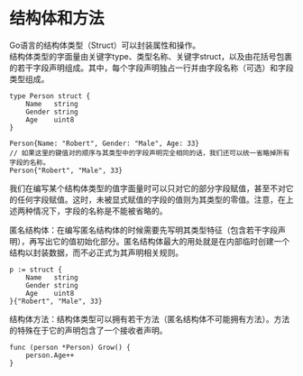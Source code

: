 # 结构体和方法

Go语言的结构体类型（Struct）可以封装属性和操作。  
结构体类型的字面量由关键字type、类型名称、关键字struct，以及由花括号包裹的若干字段声明组成。其中，每个字段声明独占一行并由字段名称（可选）和字段类型组成。
```
type Person struct {
    Name   string
    Gender string
    Age    uint8
}
```

```
Person{Name: "Robert", Gender: "Male", Age: 33}  
// 如果这里的键值对的顺序与其类型中的字段声明完全相同的话，我们还可以统一省略掉所有字段的名称。
Person{"Robert", "Male", 33} 
```
我们在编写某个结构体类型的值字面量时可以只对它的部分字段赋值，甚至不对它的任何字段赋值。这时，未被显式赋值的字段的值则为其类型的零值。注意，在上述两种情况下，字段的名称是不能被省略的。


匿名结构体：在编写匿名结构体的时候需要先写明其类型特征（包含若干字段声明），再写出它的值初始化部分。匿名结构体最大的用处就是在内部临时创建一个结构以封装数据，而不必正式为其声明相关规则。
```
p := struct {
    Name   string
    Gender string
    Age    uint8
}{"Robert", "Male", 33}
```


结构体方法：结构体类型可以拥有若干方法（匿名结构体不可能拥有方法）。方法的特殊在于它的声明包含了一个接收者声明。
```
func (person *Person) Grow() {
    person.Age++
} 
```



































